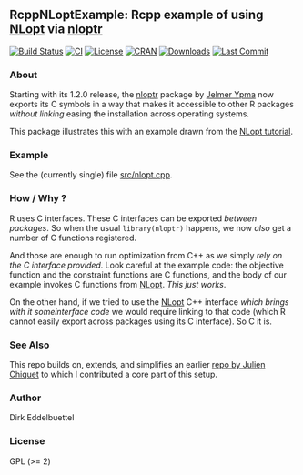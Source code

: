 ## RcppNLoptExample: Rcpp example of using [NLopt](https://nlopt.readthedocs.io/en/latest/) via [nloptr](https://github.com/jyypma/nloptr)

[![Build Status](https://travis-ci.org/eddelbuettel/rcppnloptexample.svg)](https://travis-ci.org/eddelbuettel/rcppnloptexample)
[![CI](https://github.com/eddelbuettel/rcppnloptexample/workflows/ci/badge.svg)](https://github.com/eddelbuettel/rcppnloptexample/actions?query=workflow%3Aci)
[![License](http://img.shields.io/badge/license-GPL%20%28%3E=%202%29-brightgreen.svg?style=flat)](https://www.gnu.org/licenses/gpl-2.0.html)
[![CRAN](http://www.r-pkg.org/badges/version/RcppNLoptExample)](https://cran.r-project.org/package=RcppNLoptExample)
[![Downloads](http://cranlogs.r-pkg.org/badges/RcppNLoptExample?color=brightgreen)](http://www.r-pkg.org/pkg/RcppNLoptExample)
[![Last Commit](https://img.shields.io/github/last-commit/eddelbuettel/rcppnloptexample)](https://github.com/eddelbuettel/rcppnloptexample)

### About

Starting with its 1.2.0 release, the [nloptr](https://github.com/jyypma/nloptr) package by [Jelmer
Ypma](https://github.com/jyypma) now exports its C symbols in a way that makes it accessible to
other R packages _without linking_ easing the installation across operating systems.

This package illustrates this with an example drawn from the [NLopt
tutorial](https://nlopt.readthedocs.io/en/latest/NLopt_Tutorial/).

### Example

See the (currently single) file
[src/nlopt.cpp](https://github.com/eddelbuettel/rcppnloptexample/blob/master/src/nlopt.cpp).

### How / Why ?

R uses C interfaces. These C interfaces can be exported _between packages_.  So when the
usual `library(nloptr)` happens, we now _also_ get a number of C functions registered.

And those are enough to run optimization from C++ as we simply _rely on the C interface
provided_. Look careful at the example code: the objective function and the constraint
functions are C functions, and the body of our example invokes C functions from
[NLopt](https://nlopt.readthedocs.io/en/latest/). _This just works_.

On the other hand, if we tried to use the [NLopt](https://nlopt.readthedocs.io/en/latest/)
C++ interface _which brings with it someinterface code_ we would require linking to that
code (which R cannot easily export across packages using its C interface). So C it is.

### See Also

This repo builds on, extends, and simplifies an earlier [repo by Julien
Chiquet](https://github.com/jchiquet/RcppArmadilloNLoptExample) to which I contributed a core part
of this setup.

### Author

Dirk Eddelbuettel

### License

GPL (>= 2)
